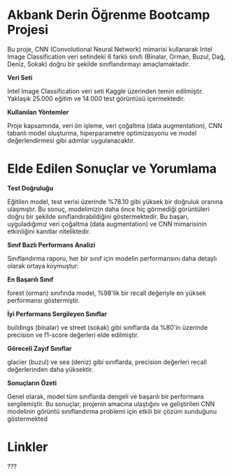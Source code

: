 # Akbank Derin Öğrenme Bootcamp Projesi
Bu proje, CNN (Convolutional Neural Network) mimarisi kullanarak Intel Image Classification veri setindeki 6 farklı sınıfı (Binalar, Orman, Buzul, Dağ, Deniz, Sokak) doğru bir şekilde sınıflandırmayı amaçlamaktadır.

**Veri Seti**

Intel Image Classification veri seti Kaggle üzerinden temin edilmiştir. Yaklaşık 25.000 eğitim ve 14.000 test görüntüsü içermektedir.

**Kullanılan Yöntemler**

Proje kapsamında, veri ön işleme, veri çoğaltma (data augmentation), CNN tabanlı model oluşturma, hiperparametre optimizasyonu ve model değerlendirmesi gibi adımlar uygulanacaktır.

# Elde Edilen Sonuçlar ve Yorumlama

**Test Doğruluğu**

Eğitilen model, test verisi üzerinde %78.10 gibi yüksek bir doğruluk oranına ulaşmıştır. Bu sonuç, modelimizin daha önce hiç görmediği görüntüleri doğru bir şekilde sınıflandırabildiğini göstermektedir. Bu başarı, uyguladığımız veri çoğaltma (data augmentation) ve CNN mimarisinin etkinliğini kanıtlar niteliktedir.

**Sınıf Bazlı Performans Analizi**

Sınıflandırma raporu, her bir sınıf için modelin performansını daha detaylı olarak ortaya koymuştur:

**En Başarılı Sınıf**

forest (orman) sınıfında model, %98'lik bir recall değeriyle en yüksek performansı göstermiştir.

**İyi Performans Sergileyen Sınıflar**

buildings (binalar) ve street (sokak) gibi sınıflarda da %80'in üzerinde precision ve f1-score değerleri elde edilmiştir.

**Göreceli Zayıf Sınıflar**

glacier (buzul) ve sea (deniz) gibi sınıflarda, precision değerleri recall değerlerinden daha yüksektir.

**Sonuçların Özeti**

Genel olarak, model tüm sınıflarda dengeli ve başarılı bir performans sergilemiştir. Bu sonuçlar, projenin amacına ulaştığını ve geliştirilen CNN modelinin görüntü sınıflandırma problemi için etkili bir çözüm sunduğunu göstermekted

# Linkler

???
